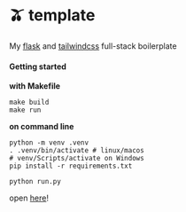 # 🫒 template

My [flask](https://flask.palletsprojects.com/en/stable/) and  [tailwindcss](https://tailwindcss.com/) full-stack
boilerplate

#### Getting started

**with Makefile**
```shell
make build
make run
```
**on command line**
```shell
python -m venv .venv
. .venv/bin/activate # linux/macos 
# venv/Scripts/activate on Windows
pip install -r requirements.txt

python run.py
```

open [here](http://localhost:8000)!
